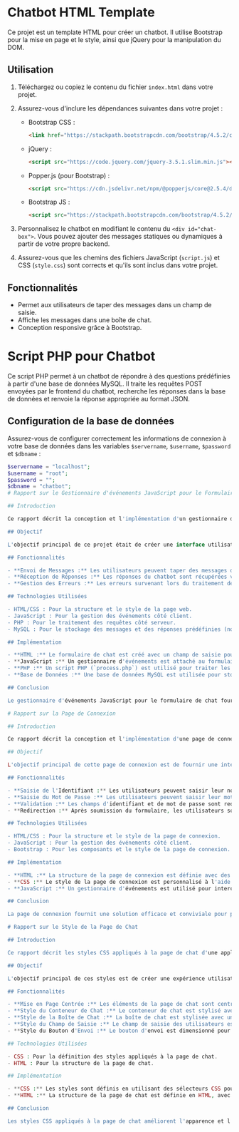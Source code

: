 # Chatbot HTML Template

Ce projet est un template HTML pour créer un chatbot. Il utilise Bootstrap pour la mise en page et le style, ainsi que jQuery pour la manipulation du DOM.

## Utilisation

1. Téléchargez ou copiez le contenu du fichier `index.html` dans votre projet.

2. Assurez-vous d'inclure les dépendances suivantes dans votre projet :

   - Bootstrap CSS :
     ```html
     <link href="https://stackpath.bootstrapcdn.com/bootstrap/4.5.2/css/bootstrap.min.css" rel="stylesheet">
     ```
   - jQuery :
     ```html
     <script src="https://code.jquery.com/jquery-3.5.1.slim.min.js"></script>
     ```
   - Popper.js (pour Bootstrap) :
     ```html
     <script src="https://cdn.jsdelivr.net/npm/@popperjs/core@2.5.4/dist/umd/popper.min.js"></script>
     ```
   - Bootstrap JS :
     ```html
     <script src="https://stackpath.bootstrapcdn.com/bootstrap/4.5.2/js/bootstrap.min.js"></script>
     ```

3. Personnalisez le chatbot en modifiant le contenu du `<div id="chat-box">`. Vous pouvez ajouter des messages statiques ou dynamiques à partir de votre propre backend.

4. Assurez-vous que les chemins des fichiers JavaScript (`script.js`) et CSS (`style.css`) sont corrects et qu'ils sont inclus dans votre projet.

## Fonctionnalités

- Permet aux utilisateurs de taper des messages dans un champ de saisie.
- Affiche les messages dans une boîte de chat.
- Conception responsive grâce à Bootstrap.

# Script PHP pour Chatbot

Ce script PHP permet à un chatbot de répondre à des questions prédéfinies à partir d'une base de données MySQL. Il traite les requêtes POST envoyées par le frontend du chatbot, recherche les réponses dans la base de données et renvoie la réponse appropriée au format JSON.

## Configuration de la base de données

Assurez-vous de configurer correctement les informations de connexion à votre base de données dans les variables `$servername`, `$username`, `$password` et `$dbname` :

```php
$servername = "localhost";
$username = "root";
$password = "";
$dbname = "chatbot";
# Rapport sur le Gestionnaire d'événements JavaScript pour le Formulaire de Chat

## Introduction

Ce rapport décrit la conception et l'implémentation d'un gestionnaire d'événements JavaScript pour un formulaire de chat, qui permet aux utilisateurs d'envoyer des messages à un chatbot et de recevoir des réponses en temps réel. Le gestionnaire d'événements est conçu pour fonctionner avec un backend en PHP pour le traitement des messages.

## Objectif

L'objectif principal de ce projet était de créer une interface utilisateur conviviale pour permettre aux utilisateurs d'interagir avec un chatbot, tout en simplifiant le processus de gestion des messages côté client et côté serveur.

## Fonctionnalités

- **Envoi de Messages :** Les utilisateurs peuvent taper des messages dans un champ de saisie et les envoyer en appuyant sur un bouton.
- **Réception de Réponses :** Les réponses du chatbot sont récupérées via une requête AJAX et affichées dans la boîte de chat.
- **Gestion des Erreurs :** Les erreurs survenant lors du traitement des réponses JSON sont gérées et affichées dans la console du navigateur.

## Technologies Utilisées

- HTML/CSS : Pour la structure et le style de la page web.
- JavaScript : Pour la gestion des événements côté client.
- PHP : Pour le traitement des requêtes côté serveur.
- MySQL : Pour le stockage des messages et des réponses prédéfinies (non inclus dans ce rapport).

## Implémentation

- **HTML :** Le formulaire de chat est créé avec un champ de saisie pour les messages et un bouton d'envoi.
- **JavaScript :** Un gestionnaire d'événements est attaché au formulaire pour intercepter les soumissions, envoyer les messages au serveur et afficher les réponses du chatbot.
- **PHP :** Un script PHP (`process.php`) est utilisé pour traiter les messages côté serveur, rechercher les réponses prédéfinies dans une base de données et les renvoyer au format JSON.
- **Base de Données :** Une base de données MySQL est utilisée pour stocker les messages des utilisateurs et les réponses prédéfinies du chatbot (non inclus dans ce rapport).

## Conclusion

Le gestionnaire d'événements JavaScript pour le formulaire de chat fournit une solution efficace et conviviale pour l'interaction avec un chatbot. Il simplifie le processus d'envoi et de réception de messages, offrant ainsi une expérience utilisateur fluide.

# Rapport sur la Page de Connexion

## Introduction

Ce rapport décrit la conception et l'implémentation d'une page de connexion pour un système d'authentification. La page de connexion permet aux utilisateurs de saisir leur nom d'utilisateur et leur mot de passe pour accéder à un système protégé.

## Objectif

L'objectif principal de cette page de connexion est de fournir une interface conviviale et sécurisée pour permettre aux utilisateurs de s'authentifier et d'accéder à un système ou à une application.

## Fonctionnalités

- **Saisie de l'Identifiant :** Les utilisateurs peuvent saisir leur nom d'utilisateur dans le champ prévu à cet effet.
- **Saisie du Mot de Passe :** Les utilisateurs peuvent saisir leur mot de passe dans le champ prévu à cet effet.
- **Validation :** Les champs d'identifiant et de mot de passe sont requis et doivent être remplis pour soumettre le formulaire.
- **Redirection :** Après soumission du formulaire, les utilisateurs sont redirigés vers la page principale ou une autre page de l'application.

## Technologies Utilisées

- HTML/CSS : Pour la structure et le style de la page de connexion.
- JavaScript : Pour la gestion des événements côté client.
- Bootstrap : Pour les composants et le style de la page de connexion.

## Implémentation

- **HTML :** La structure de la page de connexion est définie avec des champs d'entrée pour l'identifiant et le mot de passe, ainsi qu'un bouton de soumission.
- **CSS :** Le style de la page de connexion est personnalisé à l'aide de règles CSS pour améliorer l'esthétique et l'ergonomie.
- **JavaScript :** Un gestionnaire d'événements est utilisé pour intercepter la soumission du formulaire et effectuer une action, telle que la validation des entrées ou la redirection de l'utilisateur.

## Conclusion

La page de connexion fournit une solution efficace et conviviale pour permettre aux utilisateurs de s'authentifier et d'accéder à un système ou à une application. Elle est conçue pour être simple à utiliser et sécurisée, offrant ainsi une expérience utilisateur optimale.

# Rapport sur le Style de la Page de Chat

## Introduction

Ce rapport décrit les styles CSS appliqués à la page de chat d'une application web. Les styles définis visent à améliorer l'esthétique et l'ergonomie de l'interface utilisateur, en mettant en place une mise en page centrée et attrayante pour le chat.

## Objectif

L'objectif principal de ces styles est de créer une expérience utilisateur agréable et intuitive pour les utilisateurs de l'application de chat. Les styles visent à rendre la page de chat attrayante tout en assurant une disposition claire et facile à utiliser.

## Fonctionnalités

- **Mise en Page Centrée :** Les éléments de la page de chat sont centrés horizontalement et verticalement pour une présentation équilibrée.
- **Style du Conteneur de Chat :** Le conteneur de chat est stylisé avec un fond blanc, des ombres et des bordures arrondies pour une apparence moderne.
- **Style de la Boîte de Chat :** La boîte de chat est stylisée avec une bordure, un débordement de défilement et un fond gris clair pour améliorer la lisibilité.
- **Style du Champ de Saisie :** Le champ de saisie des utilisateurs est dimensionné et stylisé pour un aspect harmonieux avec le reste de l'interface.
- **Style du Bouton d'Envoi :** Le bouton d'envoi est dimensionné pour une utilisation facile et stylisé pour une apparence cohérente.

## Technologies Utilisées

- CSS : Pour la définition des styles appliqués à la page de chat.
- HTML : Pour la structure de la page de chat.

## Implémentation

- **CSS :** Les styles sont définis en utilisant des sélecteurs CSS pour cibler spécifiquement les éléments de la page de chat et leur appliquer des propriétés de style.
- **HTML :** La structure de la page de chat est définie en HTML, avec des éléments tels que le conteneur de chat, la boîte de chat, le champ de saisie et le bouton d'envoi.

## Conclusion

Les styles CSS appliqués à la page de chat améliorent l'apparence et l'utilisabilité de l'interface utilisateur, créant ainsi une expérience de chat agréable et conviviale pour les utilisateurs de l'application.

